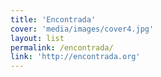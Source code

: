```yaml
---
title: 'Encontrada'
cover: 'media/images/cover4.jpg'
layout: list
permalink: /encontrada/
link: 'http://encontrada.org'
---
```

